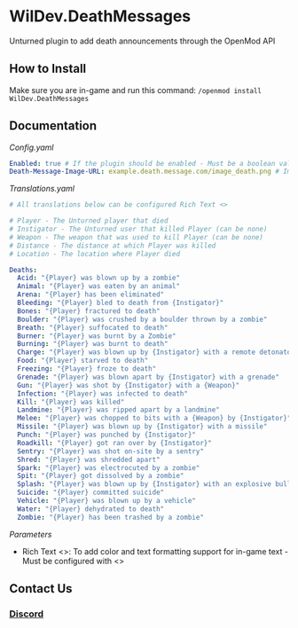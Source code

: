 # WilDev.DeathMessages
Unturned plugin to add death announcements through the OpenMod API

## How to Install
Make sure you are in-game and run this command:
`/openmod install WilDev.DeathMessages`

## Documentation
*Config.yaml*
```yaml
Enabled: true # If the plugin should be enabled - Must be a boolean value
Death-Message-Image-URL: example.death.message.com/image_death.png # Image that the death message will display - Must be a string value with double/single quotes
```

*Translations.yaml*
```yaml
# All translations below can be configured Rich Text <>

# Player - The Unturned player that died
# Instigator - The Unturned user that killed Player (can be none)
# Weapon - The weapon that was used to kill Player (can be none)
# Distance - The distance at which Player was killed
# Location - The location where Player died

Deaths:
  Acid: "{Player} was blown up by a zombie"
  Animal: "{Player} was eaten by an animal"
  Arena: "{Player} has been eliminated"
  Bleeding: "{Player} bled to death from {Instigator}"
  Bones: "{Player} fractured to death"
  Boulder: "{Player} was crushed by a boulder thrown by a zombie"
  Breath: "{Player} suffocated to death"
  Burner: "{Player} was burnt by a Zombie"
  Burning: "{Player} was burnt to death"
  Charge: "{Player} was blown up by {Instigator} with a remote detonator"
  Food: "{Player} starved to death"
  Freezing: "{Player} froze to death"
  Grenade: "{Player} was blown apart by {Instigator} with a grenade"
  Gun: "{Player} was shot by {Instigator} with a {Weapon}"
  Infection: "{Player} was infected to death"
  Kill: "{Player} was killed"
  Landmine: "{Player} was ripped apart by a landmine"
  Melee: "{Player} was chopped to bits with a {Weapon} by {Instigator}"
  Missile: "{Player} was blown up by {Instigator} with a missile"
  Punch: "{Player} was punched by {Instigator}"
  Roadkill: "{Player} got ran over by {Instigator}"
  Sentry: "{Player} was shot on-site by a sentry"
  Shred: "{Player} was shredded apart"
  Spark: "{Player} was electrocuted by a zombie"
  Spit: "{Player} got dissolved by a zombie"
  Splash: "{Player} was blown up by {Instigator} with an explosive bullet"
  Suicide: "{Player} committed suicide"
  Vehicle: "{Player} was blown up by a vehicle"
  Water: "{Player} dehydrated to death"
  Zombie: "{Player} has been trashed by a zombie"
```

*Parameters*
- Rich Text <>: To add color and text formatting support for in-game text - Must be configured with <>

## Contact Us
### [Discord](https://discord.gg/4Ggybyy87d)
